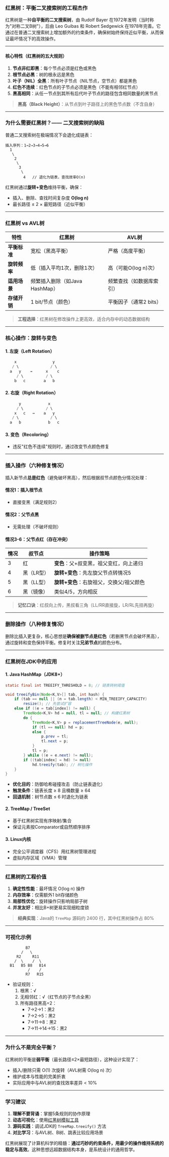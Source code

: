 ### 红黑树：平衡二叉搜索树的工程杰作

红黑树是一种**自平衡的二叉搜索树**，由 Rudolf Bayer 在1972年发明（当时称为"对称二叉B树"），后由 Leo Guibas 和 Robert Sedgewick 在1978年完善。它通过在普通二叉搜索树上增加额外的约束条件，确保树始终保持近似平衡，从而保证最坏情况下的高效操作。

---

#### 核心特性（红黑树的五大规则）
1. **节点非红即黑**：每个节点必须是红色或黑色
2. **根节点必黑**：树的根永远是黑色
3. **叶子（NIL）全黑**：所有叶子节点（NIL节点，空节点）都是黑色
4. **红色不连续**：红色节点的子节点必须是黑色（不能有相邻红节点）
5. **黑高相同**：从任一节点到其所有后代叶子节点的路径包含相同数量的黑节点

> **黑高（Black Height）**：从节点到叶子路径上的黑色节点数（不含自身）

---

### 为什么需要红黑树？—— 二叉搜索树的缺陷

普通二叉搜索树在极端情况下会退化成链表：
```
插入序列：1→2→3→4→5→6
  1
   \
    2
     \
      3
       \
        4   // 退化为链表，查找效率O(n)
```

红黑树通过**旋转+变色**维持平衡，确保：
- 插入、删除、查找时间复杂度 **O(log n)**
- 最长路径 ≤ 2 × 最短路径（近似平衡）

---

### 红黑树 vs AVL树

| 特性         | 红黑树                    | AVL树                  |
|--------------|---------------------------|------------------------|
| **平衡标准** | 宽松（黑高平衡）          | 严格（高度平衡）       |
| **旋转频率** | 低（插入平均1次，删除1次）| 高（可能O(log n)次）   |
| **适用场景** | 频繁插入删除（如Java HashMap） | 频繁查找（如数据库索引）|
| **存储开销** | 1 bit/节点（颜色）        | 平衡因子（通常2 bits） |

> **工程选择**：红黑树在修改操作上更高效，适合内存中的动态数据结构

---

### 核心操作：旋转与变色

#### 1. 左旋（Left Rotation）
```java
    x                y
   / \              / \
  a   y    →      x    c
     / \          / \
    b   c        a   b
```

#### 2. 右旋（Right Rotation）
```java
      y            x
     / \          / \
    x   c   →    a   y
   / \              / \
  a   b            b   c
```

#### 3. 变色（Recoloring）
- 违反"红色不连续"规则时，通过改变节点颜色修复

---

### 插入操作（六种修复情况）

插入新节点**总是红色**（避免破坏黑高），然后根据叔节点颜色分情况处理：

#### 情况1：插入根节点
- 直接变黑（满足规则2）

#### 情况2：父节点黑
- 无需处理（不破坏规则）

#### 情况3-6：父节点红（存在冲突）
| 情况 | 叔节点 | 操作策略 |
|------|--------|----------|
| 3    | 红     | **变色**：父+叔变黑，祖父变红，向上递归 |
| 4    | 黑（LR型）| **旋转+变色**：先左旋父节点转情况5 |
| 5    | 黑（LL型）| **旋转+变色**：右旋祖父，交换父/祖父颜色 |
| 6    | 黑（镜像）| 类似4/5，方向相反 |

> **记忆口诀**：红叔向上传，黑叔看三角（LL/RR直接旋，LR/RL先扭再旋）

---

### 删除操作（八种修复情况）

删除比插入更复杂，核心思想是**确保被删节点是红色**（若删黑节点会破坏黑高），通过旋转和变色保持平衡。修复时关注**兄弟节点**的颜色分布。

---

### 红黑树在JDK中的应用

#### 1. Java HashMap（JDK8+）
```java
static final int TREEIFY_THRESHOLD = 8; // 链表转树阈值

void treeifyBin(Node<K,V>[] tab, int hash) {
    if (tab == null || (n = tab.length) < MIN_TREEIFY_CAPACITY)
        resize(); // 先尝试扩容
    else if ((e = tab[index]) != null) {
        TreeNode<K,V> hd = null, tl = null; // 构建红黑树
        do {
            TreeNode<K,V> p = replacementTreeNode(e, null);
            if (tl == null) hd = p;
            else {
                p.prev = tl;
                tl.next = p;
            }
            tl = p;
        } while ((e = e.next) != null);
        if ((tab[index] = hd) != null)
            hd.treeify(tab); // 树化操作
    }
}
```
- **优化目的**：防御哈希碰撞攻击（防止链表退化）
- **触发条件**：链表长度 ≥ 8 且桶数量 ≥ 64
- **回退机制**：树节点数 ≤ 6 时退化为链表

#### 2. TreeMap / TreeSet
- 基于红黑树实现有序映射/集合
- 保证元素按Comparator或自然顺序排序

#### 3. Linux内核
- 完全公平调度器（CFS）用红黑树管理进程
- 虚拟内存区域（VMA）管理

---

### 红黑树的工程价值

1. **确定性性能**：最坏情况 O(log n) 操作
2. **内存效率**：仅需额外1 bit存储颜色
3. **局部性优化**：旋转操作只影响局部子树
4. **并发友好**：相比B+树更易实现细粒度锁

> **经典实现**：Java的 `TreeMap` 源码约 2400 行，其中红黑树操作占 80%

---

### 可视化示例
```
         B7
       /   \
     R2     R11
    /  \    /  \
  B1   B5 B8   B14
          /    /
         R7   R15
```
- 验证规则：
    1. 根黑：√
    2. 无相邻红：√（红节点的子节点全黑）
    3. 所有路径黑高=2：
        - 7→2→1：黑2
        - 7→2→5：黑2
        - 7→11→8：黑2
        - 7→11→14→15：黑2

---

### 为什么不是完全平衡？
红黑树的平衡是**弱平衡**（最长路径≤2×最短路径），这种设计实现了：
- 插入/删除只需 O(1) 次旋转（AVL树需 O(log n) 次）
- 维护成本与性能的完美折衷
- 实际应用中与AVL树的查找效率差异 < 10%

---

### 学习建议
1. **理解不要背诵**：掌握5条规则的协作原理
2. **动态可视化**：使用[红黑树模拟工具](https://www.cs.usfca.edu/~galles/visualization/RedBlack.html)
3. **源码实践**：调试JDK的 `TreeMap.treeify()` 方法
4. **对比学习**：与AVL树、B树、跳表比较应用场景

红黑树展现了计算机科学的精髓：**通过巧妙的约束条件，用最少的操作维持系统的稳定与高效**。这种思想远超数据结构本身，是系统设计的通用哲学。
